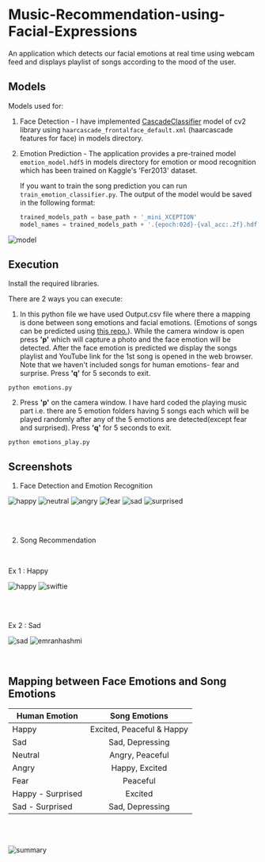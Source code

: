 # Music-Recommendation-using-Facial-Expressions
An application which detects our facial emotions at real time using webcam feed and displays playlist of songs according to the mood of the user.

## Models
Models used for:
1. Face Detection - I have implemented [CascadeClassifier](https://docs.opencv.org/3.4/db/d28/tutorial_cascade_classifier.html) model of cv2 library using `haarcascade_frontalface_default.xml` (haarcascade features for face) in models directory.
2. Emotion Prediction - The application provides a pre-trained model `emotion_model.hdf5` in models directory for emotion or mood recognition which has been trained on Kaggle's 'Fer2013' dataset. 

    If you want to train the song prediction you can run `train_emotion_classifier.py`. The output of the model would be saved in the following format:

    ``` python
    trained_models_path = base_path + '_mini_XCEPTION'
    model_names = trained_models_path + '.{epoch:02d}-{val_acc:.2f}.hdf5'
    ```
![model](Images/Model.jpg)

## Execution
Install the required libraries.

There are 2 ways you can execute:
1. In this python file we have used Output.csv file where there a mapping is done between song emotions and facial emotions. (Emotions of songs can be predicted using [this repo.](https://github.com/Saurav-Kanegaonkar/Song-Emotion-Predictor)). While the camera window is open press **'p'** which will capture a photo and the face emotion will be detected. After the face emotion is predicted we display the songs playlist and YouTube link for the 1st song is opened in the web browser. Note that we haven't included songs for human emotions- fear and surprise. Press **'q'** for 5 seconds to exit.

`python emotions.py`

2. Press **'p'** on the camera window. I have hard coded the playing music part i.e. there are 5 emotion folders having 5 songs each which will be played randomly after any of the 5 emotions are detected(except fear and surprised). Press **'q'** for 5 seconds to exit.

`python emotions_play.py`


## Screenshots

1. Face Detection and Emotion Recognition

![happy](Images/Happy.png)
![neutral](Images/Neutral.png)
![angry](Images/Angry.png)
![fear](Images/Fear.png)
![sad](Images/Sad.png)
![surprised](Images/Surprised.png)

<br><br>

2. Song Recommendation
<br>

Ex 1 : Happy

![happy](Images/Happy2.jpg)
![swiftie](Images/ShakeItOff.jpg)

<br><br>

Ex 2 : Sad

![sad](Images/Sad2.jpg)
![emranhashmi](Images/BeeteLamhe.jpg)

<br>

## Mapping between Face Emotions and Song Emotions

| Human Emotion        | Song Emotions           | 
| ------------- |:-------------:|
| Happy      | Excited, Peaceful & Happy |
| Sad      | Sad, Depressing      |
| Neutral | Angry, Peaceful      | 
| Angry | Happy, Excited      | 
| Fear | Peaceful      | 
| Happy - Surprised| Excited  |
| Sad - Surprised| Sad, Depressing  |

<br><br>

![summary](Images/Summary.jpg)